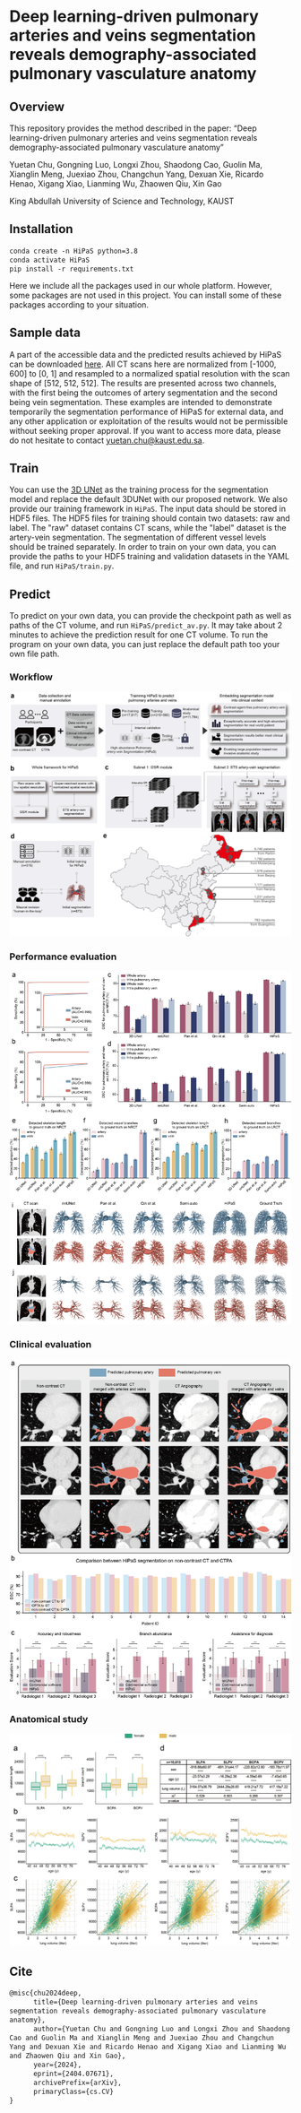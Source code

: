 # Deep learning-driven pulmonary arteries and veins segmentation reveals demography-associated pulmonary vasculature anatomy
## Overview
This repository provides the method described in the paper:
“Deep learning-driven pulmonary arteries and veins segmentation reveals demography-associated pulmonary vasculature anatomy”

Yuetan Chu, Gongning Luo, Longxi Zhou, Shaodong Cao, Guolin Ma, Xianglin Meng, Juexiao Zhou, Changchun Yang, Dexuan Xie, Ricardo Henao, Xigang Xiao, Lianming Wu, Zhaowen Qiu, Xin Gao

King Abdullah University of Science and Technology, KAUST

## Installation
```
conda create -n HiPaS python=3.8
conda activate HiPaS
pip install -r requirements.txt
```
Here we include all the packages used in our whole platform. However, some packages are not used in this project. You can install some of these packages according to your situation.

## Sample data
A part of the accessible data and the predicted results achieved by HiPaS can be downloaded [here](https://drive.google.com/drive/folders/1Bvq4hvkdKZZOivoh0RwlNZNkP5wkejX2?usp=sharing). All CT scans here are normalized from [-1000, 600] to [0, 1] and resampled to a normalized spatial resolution with the scan shape of [512, 512, 512]. The results are presented across two channels, with the first being the outcomes of artery segmentation and the second being vein segmentation. These examples are intended to demonstrate temporarily the segmentation performance of HiPaS for external data, and any other application or exploitation of the results would not be permissible without seeking proper approval. If you want to access more data, please do not hesitate to contact yuetan.chu@kaust.edu.sa. 

## Train
You can use the [3D UNet](https://github.com/wolny/pytorch-3dunet) as the training process for the segmentation model and replace the default 3DUNet with our proposed network. We also provide our training framework in ```HiPaS```. The input data should be stored in HDF5 files. The HDF5 files for training should contain two datasets: raw and label. The "raw" dataset contains CT scans, while the "label" dataset is the artery-vein segmentation. The segmentation of different vessel levels should be trained separately. In order to train on your own data, you can provide the paths to your HDF5 training and validation datasets in the YAML file, and run ```HiPaS/train.py```.

## Predict
To predict on your own data, you can provide the checkpoint path as well as paths of the CT volume, and run ```HiPaS/predict_av.py```. It may take about 2 minutes to achieve the prediction result for one CT volume. To run the program on your own data, you can just replace the default path too your own file path.

### Workflow
![image](https://github.com/Arturia-Pendragon-Iris/HiPaS_AV_Segmentation/blob/main/img/fig-1-4.png)

### Performance evaluation
![image](https://github.com/Arturia-Pendragon-Iris/HiPaS_AV_Segmentation/blob/main/img/fig-2_1.png)

### Clinical evaluation
![image](https://github.com/Arturia-Pendragon-Iris/HiPaS_AV_Segmentation/blob/main/img/fig-3-3.png)

### Anatomical study
![image](https://github.com/Arturia-Pendragon-Iris/HiPaS_AV_Segmentation/blob/main/img/stat.png)

## Cite
```
@misc{chu2024deep,
      title={Deep learning-driven pulmonary arteries and veins segmentation reveals demography-associated pulmonary vasculature anatomy}, 
      author={Yuetan Chu and Gongning Luo and Longxi Zhou and Shaodong Cao and Guolin Ma and Xianglin Meng and Juexiao Zhou and Changchun Yang and Dexuan Xie and Ricardo Henao and Xigang Xiao and Lianming Wu and Zhaowen Qiu and Xin Gao},
      year={2024},
      eprint={2404.07671},
      archivePrefix={arXiv},
      primaryClass={cs.CV}
}
```



